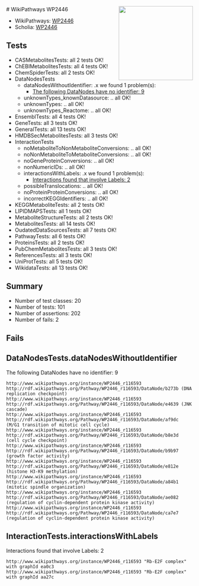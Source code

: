 <img style="float: right; width: 200px" src="https://upload.wikimedia.org/wikipedia/commons/thumb/8/83/Wplogo_with_text_500.png/640px-Wplogo_with_text_500.png" />
# WikiPathways WP2446

* WikiPathways: [WP2446](https://new.wikipathways.org/pathways/WP2446)
* Scholia: [WP2446](https://scholia.toolforge.org/wikipathways/WP2446)
## Tests
* CASMetabolitesTests: all 2 tests OK!
* ChEBIMetabolitesTests: all 4 tests OK!
* ChemSpiderTests: all 2 tests OK!
* DataNodesTests
    * dataNodesWithoutIdentifier: .x we found 1 problem(s):
        * [The following DataNodes have no identifier: 9](#d2d32fa8)
    * unknownTypes_knownDatasource: .. all OK!
    * unknownTypes: .. all OK!
    * unknownTypes_Reactome: .. all OK!
* EnsemblTests: all 4 tests OK!
* GeneTests: all 3 tests OK!
* GeneralTests: all 13 tests OK!
* HMDBSecMetabolitesTests: all 3 tests OK!
* InteractionTests
    * noMetaboliteToNonMetaboliteConversions: .. all OK!
    * noNonMetaboliteToMetaboliteConversions: .. all OK!
    * noGeneProteinConversions: .. all OK!
    * nonNumericIDs: .. all OK!
    * interactionsWithLabels: .x we found 1 problem(s):
        * [Interactions found that involve Labels: 2](#630d2679)
    * possibleTranslocations: .. all OK!
    * noProteinProteinConversions: .. all OK!
    * incorrectKEGGIdentifiers: .. all OK!
* KEGGMetaboliteTests: all 2 tests OK!
* LIPIDMAPSTests: all 1 tests OK!
* MetaboliteStructureTests: all 2 tests OK!
* MetabolitesTests: all 14 tests OK!
* OudatedDataSourcesTests: all 7 tests OK!
* PathwayTests: all 6 tests OK!
* ProteinsTests: all 2 tests OK!
* PubChemMetabolitesTests: all 3 tests OK!
* ReferencesTests: all 3 tests OK!
* UniProtTests: all 5 tests OK!
* WikidataTests: all 13 tests OK!


## Summary

* Number of test classes: 20
* Number of tests: 101
* Number of assertions: 202
* Number of fails: 2

## Fails

<a name="d2d32fa8" />

## DataNodesTests.dataNodesWithoutIdentifier

The following DataNodes have no identifier: 9
```
http://www.wikipathways.org/instance/WP2446_r116593 http://rdf.wikipathways.org/Pathway/WP2446_r116593/DataNode/b273b (DNA replication checkpoint)
http://www.wikipathways.org/instance/WP2446_r116593 http://rdf.wikipathways.org/Pathway/WP2446_r116593/DataNode/e4639 (JNK cascade)
http://www.wikipathways.org/instance/WP2446_r116593 http://rdf.wikipathways.org/Pathway/WP2446_r116593/DataNode/af9dc (M/G1 transition of mitotic cell cycle)
http://www.wikipathways.org/instance/WP2446_r116593 http://rdf.wikipathways.org/Pathway/WP2446_r116593/DataNode/b8e3d (cell cycle checkpoint)
http://www.wikipathways.org/instance/WP2446_r116593 http://rdf.wikipathways.org/Pathway/WP2446_r116593/DataNode/b9b97 (growth factor activity)
http://www.wikipathways.org/instance/WP2446_r116593 http://rdf.wikipathways.org/Pathway/WP2446_r116593/DataNode/e812e (histone H3-K9 methylation)
http://www.wikipathways.org/instance/WP2446_r116593 http://rdf.wikipathways.org/Pathway/WP2446_r116593/DataNode/a84b1 (mitotic spindle organization)
http://www.wikipathways.org/instance/WP2446_r116593 http://rdf.wikipathways.org/Pathway/WP2446_r116593/DataNode/ae082 (regulation of cyclin-dependent protein kinase activity)
http://www.wikipathways.org/instance/WP2446_r116593 http://rdf.wikipathways.org/Pathway/WP2446_r116593/DataNode/ca7e7 (regulation of cyclin-dependent protein kinase activity)
```

<a name="630d2679" />

## InteractionTests.interactionsWithLabels

Interactions found that involve Labels: 2
```
http://www.wikipathways.org/instance/WP2446_r116593 "Rb-E2F complex" with graphId ea0c3
http://www.wikipathways.org/instance/WP2446_r116593 "Rb-E2F complex" with graphId aa27c
```

